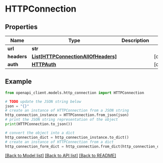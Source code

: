 # HTTPConnection


## Properties

Name | Type | Description | Notes
------------ | ------------- | ------------- | -------------
**url** | **str** |  | 
**headers** | [**List[HTTPConnectionAllOfHeaders]**](HTTPConnectionAllOfHeaders.md) |  | [optional] 
**auth** | [**HTTPAuth**](HTTPAuth.md) |  | [optional] 

## Example

```python
from openapi_client.models.http_connection import HTTPConnection

# TODO update the JSON string below
json = "{}"
# create an instance of HTTPConnection from a JSON string
http_connection_instance = HTTPConnection.from_json(json)
# print the JSON string representation of the object
print(HTTPConnection.to_json())

# convert the object into a dict
http_connection_dict = http_connection_instance.to_dict()
# create an instance of HTTPConnection from a dict
http_connection_form_dict = http_connection.from_dict(http_connection_dict)
```
[[Back to Model list]](../README.md#documentation-for-models) [[Back to API list]](../README.md#documentation-for-api-endpoints) [[Back to README]](../README.md)


